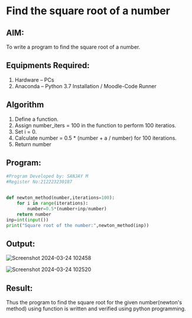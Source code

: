 # Find the square root of a number

## AIM:
To write a program to find the square root of a number.

## Equipments Required:
1. Hardware – PCs
2. Anaconda – Python 3.7 Installation / Moodle-Code Runner

## Algorithm
1. Define a function.
2. Assign number_iters = 100 in the function to perform 100 iteratios.
3. Set i = 0.
4. Calculate  number = 0.5 * (number + a / number) for 100 iterations.
5. Return number

## Program:
```python
#Program Developed by: SANJAY M
#Register No:212223230187


def newton_method(number,iterations=100):
    for i in range(iterations):
        number=0.5*(number+inp/number)
    return number
inp=int(input())
print("Square root of the number:",newton_method(inp))
```

## Output:
![Screenshot 2024-03-24 102458](https://github.com/sanjayofficial2005/Square-root-of-a-number/assets/148048602/012b0977-3763-4513-aa89-2855c5f44360)

![Screenshot 2024-03-24 102520](https://github.com/sanjayofficial2005/Square-root-of-a-number/assets/148048602/160cc498-27b0-4542-b57b-965d1e795191)



## Result:
Thus the program to find the square root for the given number(newton's method) using function is written and verified using python programming.
